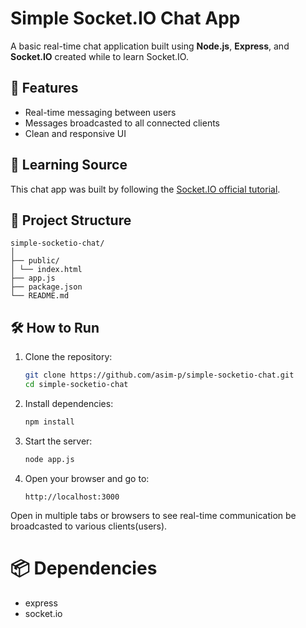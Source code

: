 # Simple Socket.IO Chat App

A basic real-time chat application built using **Node.js**, **Express**, and **Socket.IO** created while to learn Socket.IO.

## 🚀 Features

- Real-time messaging between users
- Messages broadcasted to all connected clients
- Clean and responsive UI

## 📖 Learning Source

This chat app was built by following the [Socket.IO official tutorial](https://socket.io/docs/v4/tutorial/introduction).

## 📁 Project Structure

```text
simple-socketio-chat/
│
├── public/
│ └── index.html
├── app.js
├── package.json
└── README.md
```

## 🛠️ How to Run

1. Clone the repository:

   ```bash
   git clone https://github.com/asim-p/simple-socketio-chat.git
   cd simple-socketio-chat
    ```
2. Install dependencies:

    ```bash
    npm install
3. Start the server:

    ```bash
    node app.js
4. Open your browser and go to:

    ```arduino
    http://localhost:3000

Open in multiple tabs or browsers to see real-time communication be broadcasted to various clients(users).

# 📦 Dependencies

- express
- socket.io
